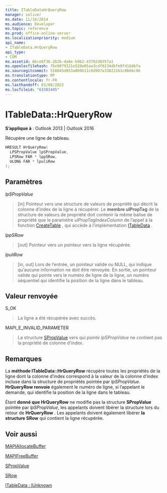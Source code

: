 ```yaml
---
title: ITableDataHrQueryRow
manager: soliver
ms.date: 11/16/2014
ms.audience: Developer
ms.topic: reference
ms.prod: office-online-server
ms.localizationpriority: medium
api_name:
- ITableData.HrQueryRow
api_type:
- COM
ms.assetid: 66ce8f36-2b2b-4a8e-b9b2-43782d8357a1
ms.openlocfilehash: 75e9079321e520e65aa3cdf0234dbfe9fd184bfa
ms.sourcegitcommit: 518845d053a009b11c8d907a33822161c0b6bc96
ms.translationtype: MT
ms.contentlocale: fr-FR
ms.lasthandoff: 03/08/2022
ms.locfileid: "63381445"
---
```

# <a name="itabledatahrqueryrow"></a>ITableData::HrQueryRow

  
  
**S’applique à** : Outlook 2013 | Outlook 2016 
  
Récupère une ligne de tableau.
  
```cpp
HRESULT HrQueryRow(
  LPSPropValue lpSPropValue,
  LPSRow FAR * lppSRow,
  ULONG FAR * lpuliRow
);
```

## <a name="parameters"></a>Paramètres

 _lpSPropValue_
  
> [in] Pointeur vers une structure de valeurs de propriété qui décrit la colonne d’index de la ligne à récupérer. Le **membre ulPropTag** de la structure de valeurs de propriété doit contenir la même balise de propriété que le paramètre  _ulPropTagIndexColumn_ de l’appel à la fonction [CreateTable](createtable.md) , qui accède à l’implémentation [ITableData](itabledataiunknown.md) . 
    
 _lppSRow_
  
> [out] Pointeur vers un pointeur vers la ligne récupérée. 
    
 _lpuliRow_
  
> [in, out] Lors de l’entrée, un pointeur valide ou NULL, qui indique qu’aucune information ne doit être renvoyée. En sortie, un pointeur valide qui pointe vers le numéro de ligne de la ligne, un numéro séquentiel qui identifie la position de la ligne dans le tableau.
    
## <a name="return-value"></a>Valeur renvoyée

S_OK 
  
> La ligne a été récupérée avec succès.
    
MAPI_E_INVALID_PARAMETER 
  
> La structure [SPropValue](spropvalue.md) vers qui  _pointe lpSPropValue_ ne contient pas la propriété de colonne d’index. 
    
## <a name="remarks"></a>Remarques

La **méthode ITableData::HrQueryRow** récupère toutes les propriétés de la ligne dont la colonne d’index correspond à la valeur de la colonne d’index incluse dans la structure de propriétés pointée par  _lpSPropValue_. **HrQueryRow renvoie** également le numéro de ligne, si l’appelant le demande, qui identifie la position de la ligne dans le tableau. 
  
Étant **donné que HrQueryRow** ne modifie pas la structure **SPropValue** pointée par  _lpSPropValue_, les appelants doivent libérer la structure lors du retour de **HrQueryRow** . Les appelants doivent également libérer **la structure SRow** qui contient la ligne récupérée. 
  
## <a name="see-also"></a>Voir aussi



[MAPIAllocateBuffer](mapiallocatebuffer.md)
  
[MAPIFreeBuffer](mapifreebuffer.md)
  
[SPropValue](spropvalue.md)
  
[SRow](srow.md)
  
[ITableData : IUnknown](itabledataiunknown.md)

